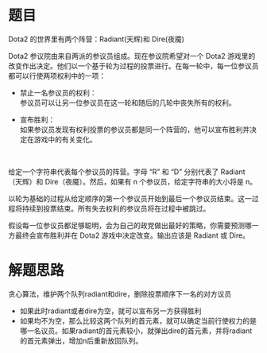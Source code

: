 # 题目
Dota2 的世界里有两个阵营：Radiant(天辉)和 Dire(夜魇)  

Dota2 参议院由来自两派的参议员组成。现在参议院希望对一个 Dota2 游戏里的改变作出决定。他们以一个基于轮为过程的投票进行。在每一轮中，每一位参议员都可以行使两项权利中的一项：  

- 禁止一名参议员的权利：  
参议员可以让另一位参议员在这一轮和随后的几轮中丧失所有的权利。

- 宣布胜利：  
如果参议员发现有权利投票的参议员都是同一个阵营的，他可以宣布胜利并决定在游戏中的有关变化。

 

给定一个字符串代表每个参议员的阵营。字母 “R” 和 “D” 分别代表了 Radiant（天辉）和 Dire（夜魇）。然后，如果有 n 个参议员，给定字符串的大小将是 n。  

以轮为基础的过程从给定顺序的第一个参议员开始到最后一个参议员结束。这一过程将持续到投票结束。所有失去权利的参议员将在过程中被跳过。  

假设每一位参议员都足够聪明，会为自己的政党做出最好的策略，你需要预测哪一方最终会宣布胜利并在 Dota2 游戏中决定改变。输出应该是 Radiant 或 Dire。  

# 解题思路
贪心算法，维护两个队列radiant和dire，删除投票顺序下一名的对方议员  
- 如果此时radiant或者dire为空，就可以宣布另一方获得胜利
- 如果均不为空，那么比较这两个队列的首元素，就可以确定当前行使权力的是哪一名议员。如果radiant的首元素较小，就弹出dire的首元素，并将radiant的首元素弹出，增加n后重新放回队列。